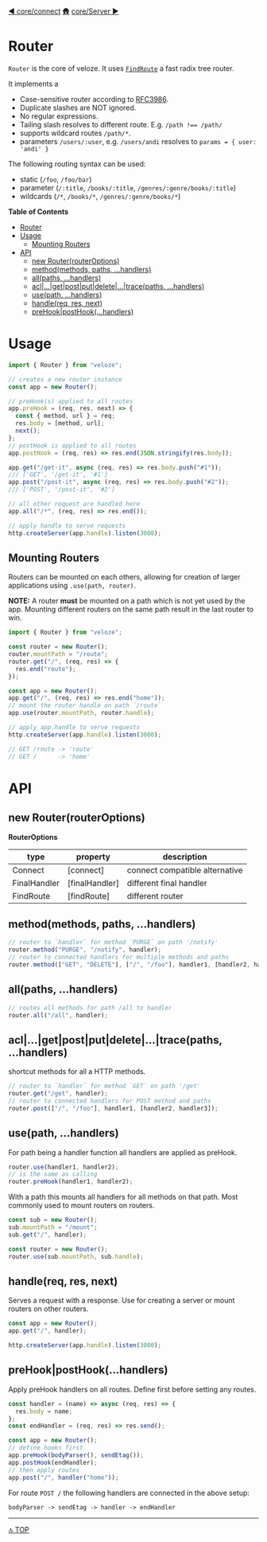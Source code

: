 [◀︎ core/connect](../core/connect.md)
[🛖](../index.md)
[core/Server ▶](../core/Server.md)

# Router

`Router` is the core of veloze. It uses [`FindRoute`](../../src/FindRoute.js) a
fast radix tree router.

It implements a

- Case-sensitive router according to [RFC3986](https://www.rfc-editor.org/rfc/rfc3986).
- Duplicate slashes are NOT ignored.
- No regular expressions.
- Tailing slash resolves to different route. E.g. `/path !== /path/`
- supports wildcard routes `/path/*`.
- parameters `/users/:user`, e.g. `/users/andi` resolves to `params = { user: 'andi' }`

The following routing syntax can be used:

- static (`/foo`, `/foo/bar`)
- parameter (`/:title`, `/books/:title`, `/genres/:genre/books/:title`)
- wildcards (`/*`, `/books/*`, `/genres/:genre/books/*`)

**Table of Contents**

<!-- !toc -->

* [Router](#router)
* [Usage](#usage)
  * [Mounting Routers](#mounting-routers)
* [API](#api)
  * [new Router(routerOptions)](#new-routerrouteroptions)
  * [method(methods, paths, ...handlers)](#methodmethods-paths-handlers)
  * [all(paths, ...handlers)](#allpaths-handlers)
  * [acl|...|get|post|put|delete|...|trace(paths, ...handlers)](#aclgetpostputdeletetracepaths-handlers)
  * [use(path, ...handlers)](#usepath-handlers)
  * [handle(req, res, next)](#handlereq-res-next)
  * [preHook|postHook(...handlers)](#prehookposthookhandlers)

<!-- toc! -->

# Usage

```js
import { Router } from "veloze";

// creates a new router instance
const app = new Router();

// preHook(s) applied to all routes
app.preHook = (req, res, next) => {
  const { method, url } = req;
  res.body = [method, url];
  next();
};
// postHook is applied to all routes
app.postHook = (req, res) => res.end(JSON.stringify(res.body));

app.get("/get-it", async (req, res) => res.body.push("#1"));
/// ['GET', '/get-it', '#1']
app.post("/post-it", async (req, res) => res.body.push("#2"));
/// ['POST', '/post-it', '#2']

// all other request are handled here
app.all("/*", (req, res) => res.end());

// apply handle to serve requests
http.createServer(app.handle).listen(3000);
```

## Mounting Routers

Routers can be mounted on each others, allowing for creation of larger
applications using `.use(path, router)`.

**NOTE:** A router **must** be mounted on a path which is not yet used by the
app. Mounting different routers on the same path result in the last router to
win.

```js
import { Router } from "veloze";

const router = new Router();
router.mountPath = "/route";
router.get("/", (req, res) => {
  res.end("route");
});

const app = new Router();
app.get("/", (req, res) => res.end("home"));
// mount the router handle on path `/route`
app.use(router.mountPath, router.handle);

// apply app.handle to serve requests
http.createServer(app.handle).listen(3000);

// GET /route -> 'route'
// GET /      -> 'home'
```

# API

## new Router(routerOptions)

**RouterOptions**

| type         | property        | description                    |
| ------------ | --------------- | ------------------------------ |
| Connect      | \[connect]      | connect compatible alternative |
| FinalHandler | \[finalHandler] | different final handler        |
| FindRoute    | \[findRoute]    | different router               |

## method(methods, paths, ...handlers)

```js
// router to `handler` for method `PURGE` on path '/notify'
router.method("PURGE", "/notify", handler);
// router to connected handlers for multiple methods and paths
router.method(["GET", "DELETE"], ["/", "/foo"], handler1, [handler2, handler3]);
```

## all(paths, ...handlers)

```js
// routes all methods for path /all to handler
router.all("/all", handler);
```

## acl|...|get|post|put|delete|...|trace(paths, ...handlers)

shortcut methods for all a HTTP methods.

```js
// router to `handler` for method `GET` on path '/get'
router.get("/get", handler);
// router to connected handlers for POST method and paths
router.post(["/", "/foo"], handler1, [handler2, handler3]);
```

## use(path, ...handlers)

For path being a handler function all handlers are applied as preHook.

```js
router.use(handler1, handler2);
// is the same as calling
router.preHook(handler1, handler2);
```

With a path this mounts all handlers for all methods on that path.
Most commonly used to mount routers on routers.

```js
const sub = new Router();
sub.mountPath = "/mount";
sub.get("/", handler);

const router = new Router();
router.use(sub.mountPath, sub.handle);
```

## handle(req, res, next)

Serves a request with a response.
Use for creating a server or mount routers on other routers.

```js
const app = new Router();
app.get("/", handler);

http.createServer(app.handle).listen(3000);
```

## preHook|postHook(...handlers)

Apply preHook handlers on all routes.
Define first before setting any routes.

```js
const handler = (name) => async (req, res) => {
  res.body = name;
};
const endHandler = (req, res) => res.send();

const app = new Router();
// define hooks first
app.preHook(bodyParser(), sendEtag());
app.postHook(endHandler);
// then apply routes
app.post("/", handler("home"));
```

For route `POST /` the following handlers are connected in the above setup:

    bodyParser -> sendEtag -> handler -> endHandler

---

[🔝 TOP](#top)
